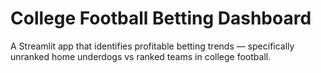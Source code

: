 # College Football Betting Dashboard

A Streamlit app that identifies profitable betting trends — specifically unranked home underdogs vs ranked teams in college football.

